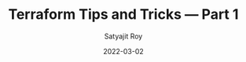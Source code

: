 ---
layout: post
title:  Terraform Tips and Tricks — Part 1
author: Satyajit Roy
date: 2022-03-02
image: '/assets/uploads/02-terraform-tips.png'
redirect_to: 'https://awstip.com/terraform-tips-and-tricks-part-1-6e0489c80c10/'
toc: true
---